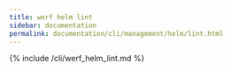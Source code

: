 ```yaml
---
title: werf helm lint
sidebar: documentation
permalink: documentation/cli/management/helm/lint.html
---
```


{% include /cli/werf_helm_lint.md %}
